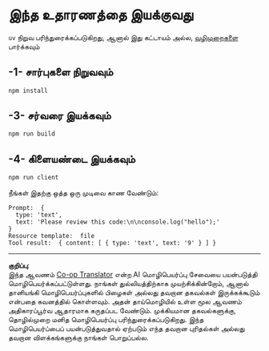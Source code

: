 <!--
CO_OP_TRANSLATOR_METADATA:
{
  "original_hash": "fae57a69c2b62cb7d92ff12da65f36c3",
  "translation_date": "2025-10-11T11:32:45+00:00",
  "source_file": "03-GettingStarted/02-client/solution/typescript/README.md",
  "language_code": "ta"
}
-->
# இந்த உதாரணத்தை இயக்குவது

`uv` நிறுவ பரிந்துரைக்கப்படுகிறது, ஆனால் இது கட்டாயம் அல்ல, [வழிமுறைகளை](https://docs.astral.sh/uv/#highlights) பார்க்கவும்

## -1- சார்புகளை நிறுவவும்

```bash
npm install
```

## -3- சர்வரை இயக்கவும்

```bash
npm run build
```

## -4- கிளையண்டை இயக்கவும்

```sh
npm run client
```

நீங்கள் இதற்கு ஒத்த ஒரு முடிவை காண வேண்டும்:

```text
Prompt:  {
  type: 'text',
  text: 'Please review this code:\n\nconsole.log("hello");'
}
Resource template:  file
Tool result:  { content: [ { type: 'text', text: '9' } ] }
```

---

**குறிப்பு**:  
இந்த ஆவணம் [Co-op Translator](https://github.com/Azure/co-op-translator) என்ற AI மொழிபெயர்ப்பு சேவையை பயன்படுத்தி மொழிபெயர்க்கப்பட்டுள்ளது. நாங்கள் துல்லியத்திற்காக முயற்சிக்கின்றோம், ஆனால் தானியங்கி மொழிபெயர்ப்புகளில் பிழைகள் அல்லது தவறான தகவல்கள் இருக்கக்கூடும் என்பதை கவனத்தில் கொள்ளவும். அதன் தாய்மொழியில் உள்ள மூல ஆவணம் அதிகாரப்பூர்வ ஆதாரமாக கருதப்பட வேண்டும். முக்கியமான தகவல்களுக்கு, தொழில்முறை மனித மொழிபெயர்ப்பு பரிந்துரைக்கப்படுகிறது. இந்த மொழிபெயர்ப்பைப் பயன்படுத்துவதால் ஏற்படும் எந்த தவறான புரிதல்கள் அல்லது தவறான விளக்கங்களுக்கு நாங்கள் பொறுப்பல்ல.